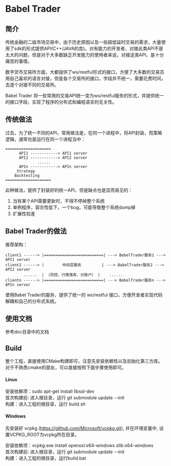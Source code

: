 # Babel Trader

## 简介
传统金融的二级市场交易中，由于历史原因以及一些超低延时交易的需求，大量使用了sdk的形式提供API(C++/JAVA的库)。对有能力的开发者，对接此类API不是太大的问题，但是对于大多数缺乏开发能力的使用者来说，对接这类API，是十分痛苦的事情。

数字货币交易所方面，大都提供了ws/restful形式的接口，方便了大多数的交易员用自己喜欢的语言对接，但是各个交易所的接口，字段并不统一，需要花费时间，去逐个对接不同的交易所。

Babel Trader 将一些常用的交易API统一变为ws/restful服务的形式，并提供统一的接口字段，实现了程序的分布式和编程语言的无关性。

## 传统做法
过去，为了统一不同的API，常用做法是，在同一个进程中，将API封装，而策略逻辑，通常也是运行在同一个进程当中：
```
====================
      API1 ------------> API1 server
      API2 ------------> API2 server
              ......
      APIn ------------> APIn server
     Strategy
    Backtesting
====================
```
此种做法，提供了封装好的统一API，但是缺点也是显而易见的：
1. 当有某个API需要更新时，不得不停掉整个系统
1. 单例程序，容灾性低下，一个bug，可能导致整个系统dump掉
1. 扩展性较差

## Babel Trader的做法
推荐架构：
```
client1 ------> |==========================| ---> BabelTrader服务1 ---> API1 server
client2 ------> |        中间层服务         | ---> BabelTrader服务2 ---> API2 server
        ......  | （风控，行情落库，分账户） |    ......
clientn ------> |==========================| ---> BabelTrader服务n ---> APIn server
```
使用Babel Trader的服务，提供了统一的 ws/restful 接口，方便开发者实现代码解耦和自己的分布式系统。

## 使用文档
参考doc目录中的文档

## Build
整个工程，直接使用CMake构建即可，注意先安装依赖性以及初始化第三方库。对于不熟悉cmake的朋友，可以直接按照下面步骤使用即可。

#### Linux
安装依赖项：sudo apt-get install libssl-dev  
首次构建前: 进入根目录，运行 git submodule update --init  
构建：进入工程的根目录，运行 build.sh  

#### Windows
先安装好 vcpkg (https://github.com/Microsoft/vcpkg.git), 并在环境变量中, 设置VCPKG_ROOT为vcpkg所在目录。

安装依赖项：vcpkg.exe install openssl:x64-windows zlib:x64-windows  
首次构建前: 进入根目录，运行 git submodule update --init  
构建：进入工程的根目录，运行build.bat  